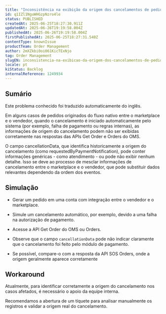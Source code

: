 ```yaml
---
title: "Inconsistência na exibição da origem dos cancelamentos de pedidos na API Get Orders"
id: q1IZl1NguWHGzpNzro4le
status: PUBLISHED
createdAt: 2025-06-25T18:27:30.911Z
updatedAt: 2025-06-26T19:19:58.004Z
publishedAt: 2025-06-26T19:19:58.004Z
firstPublishedAt: 2025-06-25T18:27:31.540Z
contentType: knownIssue
productTeam: Order Management
author: 2mXZkbi0oi061KicTExNjo
tag: Order Management
slugEN: inconsistencia-na-exibicao-da-origem-dos-cancelamentos-de-pedidos-na-api-get-orders
locale: pt
kiStatus: Backlog
internalReference: 1249934
---
```


## Sumário

<div class="alert alert-info">
  <p>Este problema conhecido foi traduzido automaticamente do inglês.</p>
</div>


Em alguns casos de pedidos originados do fluxo nativo entre o marketplace e o vendedor, quando o cancelamento é iniciado automaticamente pelo sistema (por exemplo, falha de pagamento ou regras internas), as informações de origem do cancelamento podem não ser exibidas corretamente nas respostas das APIs Get Order e Orders do OMS.

O campo cancellationData, que identifica historicamente a origem do cancelamento (como requestedByPaymentNotification), pode conter informações genéricas - como atendimento - ou pode não exibir nenhum detalhe. Isso se deve ao processo de mesclar informações de cancelamento entre o marketplace e o vendedor, que pode substituir dados relevantes dependendo da ordem dos eventos.

## Simulação



- Gerar um pedido em uma conta com integração entre o vendedor e o marketplace.

- Simule um cancelamento automático, por exemplo, devido a uma falha na autorização de pagamento.

- Acesse a API Get Order do OMS ou Orders.

- Observe que o campo `cancellationData` pode não indicar claramente que o cancelamento foi feito pelo módulo de pagamento.

- Se possível, compare-o com a resposta da API SOS Orders, onde a origem geralmente aparece corretamente

## Workaround


Atualmente, para identificar corretamente a origem do cancelamento nos casos afetados, é necessário o apoio da equipe interna.

Recomendamos a abertura de um tíquete para analisar manualmente os registros e validar a origem real do cancelamento.






